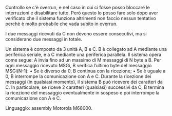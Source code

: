 Controllo se c'è overrun, e nel caso in cui ci fosse posso bloccare le interruzioni e disabilitare tutto.
Però questo lo posso fare solo dopo aver verificato che il sistema funziona altrimenti non faccio nessun tentativo perchè è molto probabile che vada subito in overrun.

I due messaggi ricevuti da C non devono essere consecutivi, ma si considerano due messaggi in totale.

Un sistema è composto da 3 unità A, B e C. B è collegato ad A mediante una periferica seriale, e a C mediante una periferica parallela. Il sistema opera come segue:
A invia fino ad un massimo di M messaggi di N byte a B. Per ogni messaggio ricevuto MSGi, B verifica l’ultimo byte del messaggio MSGi(N-1):
• Se è diverso da 0, B continua con la ricezione;
• Se è uguale a 0, B interrompe la comunicazione con A e C.
Durante la ricezione dei messaggi (in qualsiasi momento), il sistema B può ricevere dei caratteri da C. In particolare, se riceve 2 caratteri (qualsiasi) successivi da C, B termina la ricezione del messaggio eventualmente in sospeso e poi interrompe la comunicazione con A e C.

Linguaggio: assembly Motorola M68000.